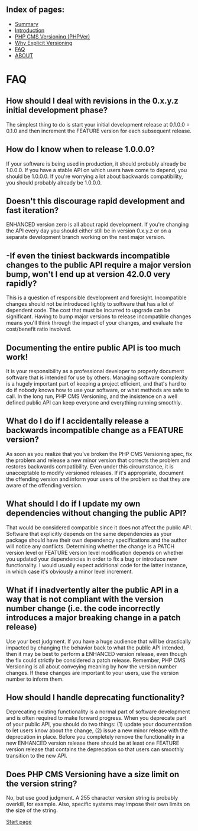 Index of pages:
---------------

* [Summary](/README.md)
* [Introduction](/README.md)
* [PHP CMS Versioning (PHPVer)](/VERSIONING.md)
* [Why Explicit Versioning](/WHY.md)
* [FAQ](/FAQ.md)
* [ABOUT](/ABOUT.md)


# FAQ


## How should I deal with revisions in the 0.x.y.z initial development phase?

The simplest thing to do is start your initial development release at 0.1.0.0 = 0.1.0 and then increment the FEATURE version for each subsequent release.


## How do I know when to release 1.0.0.0?

If your software is being used in production, it should probably already be 1.0.0.0. If you have a stable API on which users have come to depend, you should be 1.0.0.0. If you're worrying a lot about backwards compatibility, you should probably already be 1.0.0.0.

## Doesn't this discourage rapid development and fast iteration?

ENHANCED version zero is all about rapid development. If you're changing the API every day you should either still be in version 0.x.y.z or on a separate development branch working on the next major version.

## -If even the tiniest backwards incompatible changes to the public API require a major version bump, won't I end up at version 42.0.0 very rapidly?

This is a question of responsible development and foresight. Incompatible changes should not be introduced lightly to software that has a lot of dependent code. The cost that must be incurred to upgrade can be significant.
Having to bump major versions to release incompatible changes means you'll think through the impact of your changes, and evaluate the cost/benefit ratio involved.

## Documenting the entire public API is too much work!

It is your responsibility as a professional developer to properly document software that is intended for use by others. Managing software complexity is a hugely important part of keeping a project efficient, and that's hard to do if nobody knows how to use your software, or what methods are safe to call. In the long run, PHP CMS Versioning, and the insistence on a well defined public API can keep everyone and everything running smoothly.

## What do I do if I accidentally release a backwards incompatible change as a FEATURE version?

As soon as you realize that you've broken the PHP CMS Versioning spec, fix the problem and release a new minor version that corrects the problem and restores backwards compatibility. Even under this circumstance, it is unacceptable to modify versioned releases. If it's appropriate, document the offending version and inform your users of the problem so that they are aware of the offending version.

## What should I do if I update my own dependencies without changing the public API?

That would be considered compatible since it does not affect the public API.
Software that explicitly depends on the same dependencies as your package should have their own dependency specifications and the author will notice any conflicts. Determining whether the change is a PATCH version level or FEATURE version level modification depends on whether you updated your dependencies in order to fix a bug or introduce new functionality. I would usually expect additional code for the latter instance, in which case it's obviously a minor level increment.

## What if I inadvertently alter the public API in a way that is not compliant with the version number change (i.e. the code incorrectly introduces a major breaking change in a patch release)

Use your best judgment. If you have a huge audience that will be drastically impacted by changing the behavior back to what the public API intended, then it may be best to perform a ENHANCED version release, even though the fix could strictly be considered a patch release. Remember, PHP CMS Versioning is all about conveying meaning by how the version number changes. If these changes are important to your users, use the version number to inform them.

## How should I handle deprecating functionality?

Deprecating existing functionality is a normal part of software development and is often required to make forward progress. When you deprecate part of your public API, you should do two things: (1) update your documentation to let users know about the change, (2) issue a new minor release with the deprecation in place. Before you completely remove the functionality in a new ENHANCED version release there should be at least one FEATURE version release that contains the deprecation so that users can smoothly transition to the new API.

## Does PHP CMS Versioning have a size limit on the version string?

No, but use good judgment. A 255 character version string is probably overkill, for example. Also, specific systems may impose their own limits on the size of the string.




[Start page](./)

